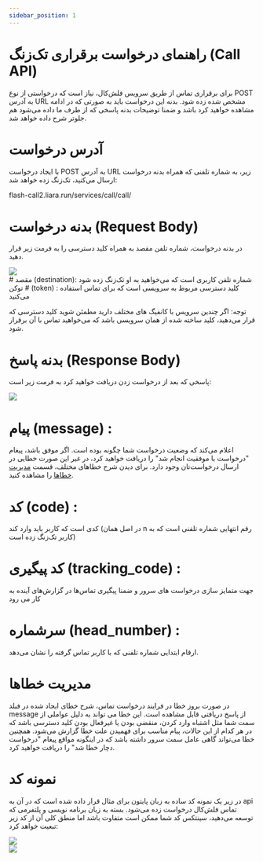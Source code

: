 ```yaml
---
sidebar_position: 1
---
```


# راهنمای درخواست برقراری تک‌زنگ (Call API)
برای برقراری تماس از طریق سرویس فلش‌کال، نیاز است که درخواستی از نوع POST به آدرس URL مشخص شده زده شود. بدنه این درخواست باید به صورتی که در ادامه مشاهده خواهید کرد باشد و ضمنا توضیحات بدنه پاسخی که از طرف ما داده می‌شود هم جلوتر شرح داده خواهد شد.

# آدرس درخواست
با ایجاد درخواست POST به آدرس URL زیر، به شماره تلفنی که همراه بدنه درخواست ارسال می‌کنید، تک‌زنگ زده خواهد شد:
<div style={{ textAlign: "left" }}>
  flash-call2.liara.run/services/call/call/
</div>

# بدنه درخواست (Request Body)
در بدنه درخواست، شماره تلفن مقصد به همراه کلید دسترسی را به فرمت زیر قرار دهید. 
<div>
  <img src="https://i.imgur.com/XUFIKjI.png" />
</div>
# مقصد (destination):
شماره تلفن کاربری است که می‌خواهید به او تک‌زنگ زده شود
# توکن (token) :
کلید دسترسی مربوط به سرویسی است که برای تماس استفاده می‌کنید


توجه: اگر چندین سرویس با کانفیگ های مختلف دارید مطمئن شوید کلید دسترسی که قرار می‌دهید، کلید ساخته شده از همان سرویسی باشد که می‌خواهید تماس با آن برقرار شود.

# بدنه پاسخ (Response Body)
پاسخی که بعد از درخواست زدن دریافت خواهید کرد به فرمت زیر است:
<div>
  <img src="https://i.imgur.com/WZC7xqI.png" />
</div>

# پیام (message) :
<div>
   اعلام می‌کند که وضعیت درخواست شما چگونه بوده است. اگر موفق باشد، پیغام "درخواست با موفقیت انجام شد" را دریافت خواهید کرد، در غیر این صورت خطایی در ارسال درخواست‌تان وجود دارد. برای دیدن شرح خطاهای مختلف، قسمت
  <a href="#error-management"><span style={{color: "blue"}}>مدیریت خطاها</span></a>
  را مشاهده کنید.
</div>



# کد (code) :
 کدی است که کاربر باید وارد کند (در اصل همان n رقم انتهایی شماره تلفنی است که به کاربر تک‌زنگ زده است)
# کد پیگیری (tracking_code) :
<div id="error-management">
 جهت متمایز سازی درخواست های سرور و ضمنا پیگیری تماس‌ها در گزارش‌های آینده به کار می رود
 </div>

# سر‌شماره (head_number) : 
ارقام ابتدایی شماره تلفنی که با کاربر تماس گرفته را نشان می‌دهد. 
# مدیریت خطاها
در صورت بروز خطا در فرایند درخواست تماس، شرح خطای ایجاد شده در فیلد message از پاسخ دریافتی قابل مشاهده است. این خطا می تواند به دلیل عواملی از سمت شما مثل اشتباه وارد کردن، منقضی بودن یا غیرفعال بودن کلید دسترسی باشد که در هر کدام از این حالات، پیام مناسب برای فهمیدن علت خطا گزارش می‌شود. همچنین خطا می‌تواند گاهی عامل سمت سرور داشته باشد که در اینگونه مواقع پیغام "درخواست دچار خطا شد" را دریافت خواهید کرد.

# نمونه کد
در زیر یک نمونه کد ساده به زبان پایتون برای مثال قرار داده شده است که در آن به api تماس فلش‌کال درخواست زده می‌شود. بسته به زبان برنامه نویسی و پلتفرمی که توسعه می‌دهید، سینتکس کد شما ممکن است متفاوت باشد اما منطق کلی آن از کد زیر تبعیت خواهد کرد:

<div>
  <img src="https://i.imgur.com/PNwIYPr.png" />
</div>

<div>
  <img src="https://i.imgur.com/YwRmGAF.png" />
</div>